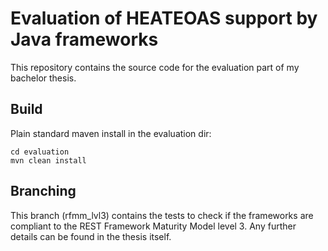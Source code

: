 # Evaluation of HEATEOAS support by Java frameworks
This repository contains the source code for the evaluation part of my bachelor thesis.

## Build
Plain standard maven install in the evaluation dir: 
```
cd evaluation
mvn clean install
```

## Branching
This branch (rfmm_lvl3) contains the tests to check if the frameworks are compliant to the REST Framework Maturity Model level 3.
Any further details can be found in the thesis itself.
